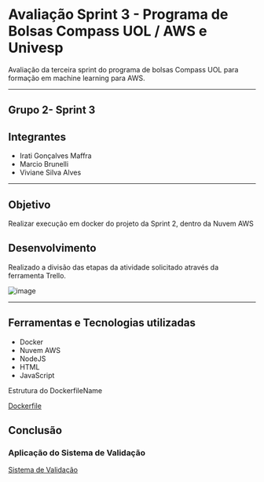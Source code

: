 # Avaliação Sprint 3 - Programa de Bolsas Compass UOL / AWS e Univesp

Avaliação da terceira sprint do programa de bolsas Compass UOL para formação em machine learning para AWS.

***
## Grupo  2- Sprint 3

## Integrantes

- Irati Gonçalves Maffra
- Marcio Brunelli
- Viviane Silva Alves

***

##  Objetivo

Realizar execução em docker do projeto da Sprint 2, dentro da Nuvem AWS

##  Desenvolvimento


Realizado a divisão das etapas da atividade solicitado através da ferramenta Trello.

![image](https://user-images.githubusercontent.com/117780664/226312264-4c6371e7-dd99-407e-8e68-9962a01334ed.png)

***
##  Ferramentas e Tecnologias utilizadas

- Docker
- Nuvem AWS
- NodeJS
- HTML
- JavaScript

Estrutura do DockerfileName

[Dockerfile](https://https://github.com/Compass-pb-aws-2023-Univesp/sprint-3-pb-aws-univesp/blob/grupo-2/Dockerfile)

## Conclusão

###   Aplicação do Sistema de Validação 

[Sistema de Validação](http://3.94.120.75:9000)


